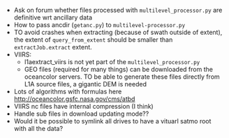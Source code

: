- Ask on forum whether files processed with `multilevel_processor.py` are definitive wrt ancillary data
- How to pass ancdir (`getanc.py`) to `multilevel-processor.py`
- TO avoid crashes when extracting (because of swath outside of extent), the extent of `query_from_extent` should be smaller than `extractJob.extract` extent.
- VIIRS:
    - l1aextract_viirs is not yet part of the `multilevel_processor.py`
    - GEO files (required for many things) can be downloaded from the oceancolor servers. TO be able to generate these files directly from L1A source files, a gigantic DEM is needed
- Lots of algorithms with formulas here http://oceancolor.gsfc.nasa.gov/cms/atbd
- VIIRS nc files have internal compression (I think)
- Handle sub files in download updating mode??
- Would it be possible to symlink all drives to have a vituarl satmo root with all the data?